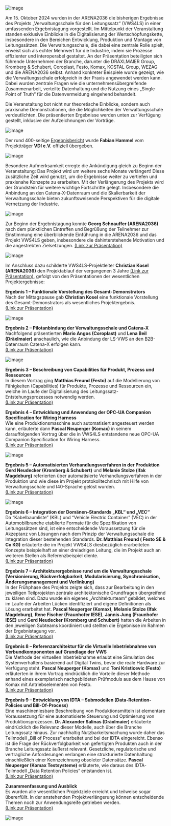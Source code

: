![image](https://github.com/user-attachments/assets/3979bc83-ec8f-482f-8954-cf0bd7b6eba4)

Am 15. Oktober 2024 wurden in der ARENA2036 die bisherigen Ergebnisse des Projekts „Verwaltungsschale für den Leitungssatz“ (VWS4LS) in einer umfassenden Ergebnistagung vorgestellt. Im Mittelpunkt der Veranstaltung standen exklusive Einblicke in die Digitalisierung der Wertschöpfungskette, insbesondere in den Bereichen Entwicklung, Produktion und Montage von Leitungssätzen. 
Die Verwaltungsschale, die dabei eine zentrale Rolle spielt, erweist sich als echter Mehrwert für die Industrie, indem sie Prozesse effizienter und interoperabel gestaltet. 
An der Präsentation beteiligten sich führende Unternehmen der Branche, darunter die DRÄXLMAIER Group, Kromberg & Schubert, Coroplast, Festo, Komax, KOSTAL Group, WEZAG und die ARENA2036 selbst. Anhand konkreter Beispiele wurde gezeigt, wie die Verwaltungsschale erfolgreich in der Praxis angewendet werden kann. Dabei wurden zentrale Fragen wie die unternehmensübergreifende Zusammenarbeit, verteilte Datenhaltung und die Nutzung eines „Single Point of Truth“ für die Datenvermeidung eingehend behandelt.  

Die Veranstaltung bot nicht nur theoretische Einblicke, sondern auch praxisnahe Demonstrationen, die die Möglichkeiten der Verwaltungsschale verdeutlichten. Die präsentierten Ergebnisse werden unten zur Verfügung gestellt, inklusive der Aufzeichnungen der Vorträge.  

![image](https://github.com/user-attachments/assets/6426d070-5399-4832-a404-d39feae9eea2)

Der rund 400-seitige [Ergebnisbericht](https://vws4ls.github.io/VWS4LS_Abschlussbericht_Gesamtprojekt.pdf) wurde **Fabian Hammel** vom Projektträger **VDI e.V.** offiziell übergeben.  

![image](https://github.com/user-attachments/assets/2e02baec-6bfc-410e-8d63-5c750c8f0187)

Besondere Aufmerksamkeit erregte die Ankündigung gleich zu Beginn der Veranstaltung: Das Projekt wird um weitere sechs Monate verlängert! Diese zusätzliche Zeit wird genutzt, um die Ergebnisse weiter zu vertiefen und praxisnahe Konzepte zu erarbeiten. Mit der Verlängerung des Projekts wird der Grundstein für weitere wichtige Fortschritte gelegt. Insbesondere die Anbindung an den Catena-X-Datenraum und die Skalierbarkeit der Verwaltungsschale bieten zukunftsweisende Perspektiven für die digitale Vernetzung der Industrie.  

![image](https://github.com/user-attachments/assets/98f26d6d-e870-44d4-bf26-408d544ceef6)   

Zur Beginn der Ergebnistagung konnte **Georg Schnauffer (ARENA2036)** nach dem pünktlichen Eintreffen und Begrüßung der Teilnehmer zur Einstimmung eine überblickende Einführung in die ARENA2036 und das Projekt VWS4LS geben, insbesondere die dahinterstehende Motivation und die angestrebten Zielsetzungen. [(Link zur Präsentation)](VWS4LS_ErgebnisEinführung.pdf)    

![image](https://github.com/user-attachments/assets/9c802939-4f6b-45ca-b01a-ba22ba93ff17)   

Im Anschluss dazu schilderte VWS4LS-Projektleiter **Christian Kosel (ARENA2036)** den Projektablauf der vergangenen 3 Jahre [(Link zur Präsentation)](VWS4LS_ErgebnisÜberblick.pdf), gefolgt von den Präsentationen der wesentlichen Projektergebnisse: 


**Ergebnis 1 – Funktionale Vorstellung des Gesamt-Demonstrators**     
Nach der Mittagspause gab **Christian Kosel** eine funktionale Vorstellung des Gesamt-Demonstrators als wesentliches Projektergebnis.   
[(Link zur Präsentation)](VWS4LS_Ergebnis1.pdf)    

![image](https://github.com/user-attachments/assets/c7efeadc-d5f7-4008-b186-92dd3f1e1f50)

**Ergebnis 2 – Pilotanbindung der Verwaltungsschale und Catena-X**    
Nachfolgend präsentierten **Mario Angos (Coroplast)** und **Lena Beil (Dräxlmaier)** anschaulich, wie die Anbindung der LS-VWS an den B2B-Datenraum Catena-X erfolgen kann.    
[(Link zur Präsentation)](VWS4LS_Ergebnis2.pdf)     

![image](https://github.com/user-attachments/assets/988f56ed-70be-47c8-9d73-2ea864224645)

**Ergebnis 3 – Beschreibung von Capabilities für Produkt, Prozess und Ressourcen**                                              
In diesem Vortrag ging **Matthias Freund (Festo)** auf die Modellierung von Fähigkeiten (Capabilities) für Produkte, Prozesse und Ressourcen ein, welche im Laufe der Digitalisierung des Leitungssatz-Entstehungsprozesses notwendig werden.    
[(Link zur Präsentation)](VWS4LS_Ergebnis3.pdf)     

**Ergebnis 4 – Entwicklung und Anwendung der OPC-UA Companion Specification for Wiring Harness**      
Wie eine Produktionsmaschine auch automatisiert angesteuert werden kann, erläuterte dann **Pascal Neuperger (Komax)** in seinem darauffolgenden Vortrag über die in VWS4LS entstandene neue OPC-UA Companion Specification for Wiring Harness.    
[(Link zur Präsentation)](VWS4LS_Ergebnis4.pdf)    

![image](https://github.com/user-attachments/assets/a557653c-dab7-4679-b13f-1f2980bae300)

**Ergebnis 5 – Automatisierten Verhandlungsverfahren in der Produktion**   
**Gerd Neudecker (Kromberg & Schubert)** und **Melanie Stolze (ifak Magdeburg)** referierten über automatisierte Verhandlungsverfahren in der Produktion und wie diese im Projekt protokolltechnisch mit Hilfe von Verwaltungsschale und I40-Sprache gelöst wurden.    
[(Link zur Präsentation)](VWS4LS_Ergebnis5.pdf)      

![image](https://github.com/user-attachments/assets/2e7a622e-9673-4834-86f6-02f6385acd9e)

**Ergebnis 6 – Integration der Domänen-Standards „KBL“ und „VEC“**   
Da “Kabelbaumliste” (KBL) und “Vehicle Electric Container” (VEC) in der Automobilbranche etablierte Formate für die Spezifikation von Leitungssätzen sind, ist eine entscheidende Voraussetzung für die Akzeptanz von Lösungen nach dem Prinzip der Verwaltungsschale die Integration dieser bestehenden Standards. **Dr. Matthias Freund ( Festo SE & Co KG)** erläuterte die im Projekt VWS4LS diesbezüglich erarbeiteten Konzepte beispielhaft an einer dreiadrigen Leitung, die im Projekt auch an weiteren Stellen als Referenzbeispiel diente.    
[(Link zur Präsentation)](VWS4LS_Ergebnis6.pdf)     

**Ergebnis 7 – Architekturergebnisse rund um die Verwaltungsschale  (Versionierung, Rückverfolgbarkeit, Modularisierung, Synchronisation, Änderungsmanagement und Verlinkung)**   
In der Frühphase des Projekts zeigte sich, dass zur Bearbeitung in den jeweiligen Teilprojekten zentrale architektonische Grundfragen übergreifend zu klären sind. Dazu wurde ein eigenes „Architekturteam“ gebildet, welches im Laufe der Arbeiten Lücken identifiziert und eigene Definitionen als Lösung erarbeitet hat. **Pascal Neuperger (Komax)**, **Melanie Stolze (Ifak Magdeburg)**, **Rene Fischer (Fraunhofer IESE)**, **Jannis Jung (Fraunhofer IESE)** und **Gerd Neudecker (Kromberg und Schubert)** hatten die Arbeiten in den jeweiligen Subteams koordiniert und stellten die Ergebnisse im Rahmen der Ergebnistagung vor.     
[(Link zur Präsentation)](VWS4LS_Ergebnis7.pdf)    

**Ergebnis 8 – Referenzarchitektur für die Virtuelle Inbetriebnahme von Verbundkomponenten auf Grundlage der VWS**   
Die Methode der virtuellen Inbetriebnahme erlaubt eine Simulation des Systemverhaltens basierend auf Digital Twins, bevor die reale Hardware zur Verfügung steht. **Pascal Neuperger (Komax)** und **Toni Kristicevic (Festo)** erläuterten in ihrem Vortrag eindrücklich die Vorteile dieser Methode anhand eines exemplarisch nachgebildeten Prüfmoduls aus dem Hause von Komax mit Antriebselementen von Festo.     
[(Link zur Präsentation)](VWS4LS_Ergebnis8.pdf)     

**Ergebnis 9 – Entwicklung von IDTA – Submodellen (Data-Retention-Policies und Bill-Of-Process)**   
Eine maschinenlesbare Beschreibung von Produktionsmitteln ist elementare Voraussetzung für eine automatisierte Steuerung und Optimierung von Produktionsprozessen. **Dr. Alexander Salinas (Dräxlmaier)** erläuterte eindrücklich die Relevanz dieser Modelle, auch über die Branche Leitungssatz hinaus. Zur nachhaltig Nutzbarkeitsmachung wurde daher das Teilmodell „Bill of Process“ erarbeitet und bei der IDTA eingereicht. Ebenso ist die Frage der Rückverfolgbarkeit von gefertigten Produkten auch in der Branche Leitungssatz äußerst relevant. Gesetzliche, regulatorische und vertragliche Anforderungen verlangen eine strukturierte Datenhaltung einschließlich einer Kennzeichnung obsoleter Datensätze. **Pascal Neuperger (Komax Testsysteme)** erläuterte, wie daraus des IDTA-Teilmodell „Data Retention Policies“ entstanden ist.    
[(Link zur Präsentation)](VWS4LS_Ergebnis9.pdf)    

**Zusammenfassung und Ausblick**    
Es wurden alle wesentlichen Projektziele erreicht und teilweise sogar übererfüllt. In der anstehenden Projektverlängerung können entscheidende Themen noch zur Anwendungsreife getrieben werden.    
[(Link zur Präsentation)](VWS4LS_ErgebnisAusblick.pdf)   

![image](https://github.com/user-attachments/assets/f3c08c40-44f8-4db0-bcea-40cf593cee58)


